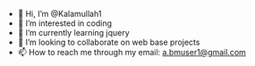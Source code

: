 - 👋 Hi, I’m @Kalamullah1
- 👀 I’m interested in coding
- 🌱 I’m currently learning jquery 
- 💞️ I’m looking to collaborate on web base projects 
- 📫 How to reach me through my email: 
a.bmuser1@gmail.com

<!---
Kalamullah1/Kalamullah1 is a ✨ special ✨ repository because its `README.md` (this file) appears on your GitHub profile.
You can click the Preview link to take a look at your changes.
--->
